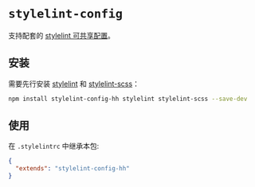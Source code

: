 # `stylelint-config`

支持配套的 [stylelint 可共享配置](https://stylelint.io/user-guide/configure)。

## 安装

需要先行安装 [stylelint](https://www.npmjs.com/package/stylelint) 和 [stylelint-scss](https://www.npmjs.com/package/stylelint-scss)：

```bash
npm install stylelint-config-hh stylelint stylelint-scss --save-dev
```

## 使用

在 `.stylelintrc` 中继承本包:

```json
{
  "extends": "stylelint-config-hh"
}
```